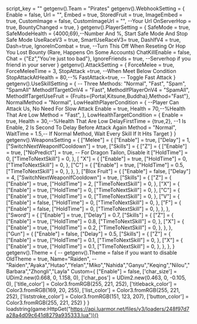 script_key = "" getgenv().Team = "Pirates" getgenv().WebhookSetting = { Enable = false, Url = "", Embed = true, StoredFruit = true, ImageEmbed = true, CustomImage = false, CustomImageUrl = "", --Your Url OnServerHop = true, BountyChanged = true, } getgenv().PlayerSetting = { SafeMode = true, SafeModeHealth = {4000,69},--Number And %, Start Safe Mode And Stop Safe Mode UseRaceV3 = true, SmartUseRaceV3= true, DashIfV4 = true, Dash=true, IgnoreInCombat = true, --Turn This Off When Reseting Or Hop You Lost Bounty (Rare, Happens On Some Accounts) ChatKillEnable = false, Chat = {"Ez","You're just too bad"}, IgnoreFriends = true, --Serverhop if you friend in your server } getgenv().AttackSetting = { ForceMelee = true, ForceMeleeTime = 3, StopAttack =true, --When Meet Below Condition StopAttackAtHealth = 80,--% FastAttack=true, -- Toggle Fast Attack } getgenv().UseSkillSetting = { -- Three Methods: "Normal", "Fast", "Spam", "SpamAll" MethodIfTargetOnV4 = "Fast", MethodIfPlayerOnV4 = "SpamAll", MethodIfTargetUseFruit = {Fruits={Portal,Kitsune,Buddha},Method="Fast"}, NormalMethod = "Normal", LowHealthPlayerCondition = { --Player Can Attack Us, No Need For Slow Attack Enable = true, Health = 70,--%Health That Are Low Method = "Fast", }, LowHealthTargetCondition = { Enable = true, Health = 30,--%Health That Are Low DelayFirstTime = {true,2}, --1 Is Enable, 2 Is Second To Delay Before Attack Again Method = "Normal", WaitTime = 1.5,-- If Normal Method, Wait Every Skill If It Hits Target } } getgenv().WeaponsSetting = { ["Melee"] = { ["Enable"] = true, ["Delay"] = 1, ["SwitchNextWeaponIfCooldown"] = true, ["Skills"] = { ["Z"] = { ["Enable"] = true, ["NoPredict"] = true, -- For Dragon Tailon, Disable it ["HoldTime"] = 0, ["TimeToNextSkill"] = 0, }, [ "X"] = { ["Enable"] = true, ["HoldTime"] = 0, ["TimeToNextSkill"] = 0, }, ["C"] = { ["Enable"] = true, ["HoldTime"] = 0.5, ["TimeToNextSkill"] = 0, }, }, }, ["Blox Fruit"] = { ["Enable"] = false, ["Delay"] = 4, ["SwitchNextWeaponIfCooldown"] = true, ["Skills"] = { ["Z"] = { ["Enable"] = true, ["HoldTime"] = 2, ["TimeToNextSkill"] = 0, }, ["X"] = { ["Enable"] = true, ["HoldTime"] = 0, ["TimeToNextSkill"] = 0, }, ["C"] = { ["Enable"] = true, ["HoldTime"] = 0, ["TimeToNextSkill"] = 0, }, ["V"] = { ["Enable"] = false, ["HoldTime"] = 0, ["TimeToNextSkill"] = 0, }, ["F"] = { ["Enable"] = false, ["HoldTime"] = 0, ["TimeToNextSkill"] = 0, }, }, }, ["Sword"] = { ["Enable"] = true, ["Delay"] = 0.7, ["Skills"] = { ["Z"] = { ["Enable"] = true, ["HoldTime"] = 0.8, ["TimeToNextSkill"] = 0, }, ["X"] = { ["Enable"] = true, ["HoldTime"] = 0.2, ["TimeToNextSkill"] = 0, }, }, }, ["Gun"] = { ["Enable"] = false, ["Delay"] = 0.5, ["Skills"] = { ["Z"] = { ["Enable"] = true, ["HoldTime"] = 0.1, ["TimeToNextSkill"] = 0, }, ["X"] = { ["Enable"] = true, ["HoldTime"] = 0.1, ["TimeToNextSkill"] = 0, }, }, }, } getgenv().Theme = { -- getgenv().Theme = false if you want to disable OldTheme = true, Name="Raiden", --"Raiden","Ayaka","Hutao","Yelan","Miko","Nahida","Ganyu","Keqing","Nilou","Barbara","Zhongli","Layla" Custom={ ["Enable"] = false, ['char_size'] = UDim2.new(0.668, 0, 1.158, 0), ['char_pos'] = UDim2.new(0.463, 0, -0.105, 0), ['title_color'] = Color3.fromRGB(255, 221, 252), ['titleback_color'] = Color3.fromRGB(169, 20, 255), ['list_color'] = Color3.fromRGB(255, 221, 252), ['liststroke_color'] = Color3.fromRGB(151, 123, 207), ['button_color'] = Color3.fromRGB(255, 221, 252) } } loadstring(game:HttpGet("https://api.luarmor.net/files/v3/loaders/248f97d7a28a4d09c641d8279a935333.lua"))()
